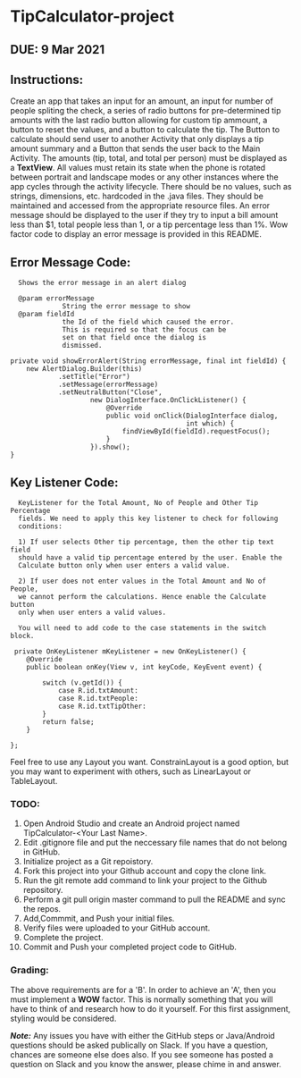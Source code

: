 # TipCalculator-project

## DUE: 9 Mar 2021

## Instructions:

Create an app that takes an input for an amount, an input for number of people spliting the check, a series of radio buttons for pre-determined tip amounts with the last radio button allowing for custom tip ammount, a button to reset the values, and a button to calculate the tip. The Button to calculate should send user to another Activity that only displays a tip amount summary and a Button that sends the user back to the Main Activity. The amounts (tip, total, and total per person) must be displayed as a **TextView**. All values must retain its state when the phone is rotated between portrait and landscape modes or any other instances where the app cycles through the activity lifecycle. There should be no values, such as strings, dimensions, etc. hardcoded in the .java files. They should be maintained and accessed from the appropriate resource files. An error message should be displayed to the user if they try to input a bill amount less than $1, total people less than 1, or a tip percentage less than 1%. Wow factor code to display an error message is provided in this README.

## Error Message Code:
      Shows the error message in an alert dialog
    
      @param errorMessage
                 String the error message to show
      @param fieldId
                 the Id of the field which caused the error.
                 This is required so that the focus can be
                 set on that field once the dialog is
                 dismissed.
     
    private void showErrorAlert(String errorMessage, final int fieldId) {
        new AlertDialog.Builder(this)
                .setTitle("Error")
                .setMessage(errorMessage)
                .setNeutralButton("Close",
                        new DialogInterface.OnClickListener() {
                            @Override
                            public void onClick(DialogInterface dialog,
                                                int which) {
                                findViewById(fieldId).requestFocus();
                            }
                        }).show();
    }


## Key Listener Code:
      KeyListener for the Total Amount, No of People and Other Tip Percentage
      fields. We need to apply this key listener to check for following
      conditions:
     
      1) If user selects Other tip percentage, then the other tip text field
      should have a valid tip percentage entered by the user. Enable the
      Calculate button only when user enters a valid value.
     
      2) If user does not enter values in the Total Amount and No of People,
      we cannot perform the calculations. Hence enable the Calculate button
      only when user enters a valid values.
      
      You will need to add code to the case statements in the switch block.
     
     private OnKeyListener mKeyListener = new OnKeyListener() {
        @Override
        public boolean onKey(View v, int keyCode, KeyEvent event) {

            switch (v.getId()) {
                case R.id.txtAmount:
                case R.id.txtPeople:
                case R.id.txtTipOther:
            }
            return false;
        }

    };

Feel free to use any Layout you want. ConstrainLayout is a good option, but you may want to experiment with others, such as LinearLayout or TableLayout.

### TODO:
1. Open Android Studio and create an Android project named TipCalculator-\<Your Last Name\>.
2. Edit .gitignore file and put the neccessary file names that do not belong in GitHub.
3. Initialize project as a Git repoistory.
4. Fork this project into your Github account and copy the clone link.
5. Run the git remote add command to link your project to the Github repository.
6. Perform a git pull origin master command to pull the README and sync the repos.
7. Add,Commmit, and Push your initial files.
8. Verify files were uploaded to your GitHub account.
6. Complete the project.
7. Commit and Push your completed project code to GitHub. 
 
 ### Grading:
 
 The above requirements are for a 'B'. In order to achieve an 'A', then you must implement a **WOW** factor. This is normally something that you will have to think of and research how to do it yourself. For this first assignment, styling would be considered. 
 
 ***Note:*** Any issues you have with either the GitHub steps or Java/Android questions should be asked publically on Slack. If you have a question, chances are someone else does also. If you see someone has posted a question on Slack and you know the answer, please chime in and answer.

